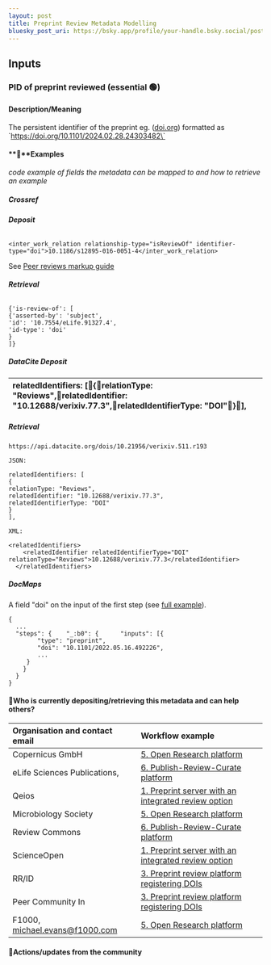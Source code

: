```yaml
---
layout: post
title: Preprint Review Metadata Modelling
bluesky_post_uri: https://bsky.app/profile/your-handle.bsky.social/post/your-post-uri
---
```


##  **Inputs**

### PID of preprint reviewed (essential 🟢)

#### Description/Meaning

The persistent identifier of the preprint eg. ([doi.org](http://doi.org)) formatted as \`https://doi.org/10.1101/2024.02.28.24303482\`

#### **🤖**Examples

*code example of fields the metadata can be mapped to and how to retrieve an example*

##### Crossref

###### ***Deposit***

```
<inter_work_relation relationship-type="isReviewOf" identifier-type="doi">10.1186/s12895-016-0051-4</inter_work_relation>
```

See [Peer reviews markup guide](https://www.crossref.org/documentation/schema-library/markup-guide-record-types/peer-reviews/#00077)

###### ***Retrieval***

```
{'is-review-of': [
{'asserted-by': 'subject',
'id': '10.7554/eLife.91327.4',
'id-type': 'doi'
}
]}
```

##### DataCite ***Deposit***

| relatedIdentifiers: \[{relationType: "Reviews",relatedIdentifier: "10.12688/verixiv.77.3",relatedIdentifierType: "DOI"}\], |
| :---- |

#####  ***Retrieval***

```
https://api.datacite.org/dois/10.21956/verixiv.511.r193

JSON:

relatedIdentifiers: [
{
relationType: "Reviews",
relatedIdentifier: "10.12688/verixiv.77.3",
relatedIdentifierType: "DOI"
}
],

XML:

<relatedIdentifiers>
    <relatedIdentifier relatedIdentifierType="DOI" relationType="Reviews">10.12688/verixiv.77.3</relatedIdentifier>
  </relatedIdentifiers>
```

##### DocMaps

A field "doi" on the input of the first step (see [full example](https://data-hub-api.elifesciences.org/enhanced-preprints/docmaps/v2/by-publisher/elife/get-by-manuscript-id?manuscript_id=86824)).

```
{
  ...
  "steps": {    "_:b0": {      "inputs": [{
        "type": "preprint",
        "doi": "10.1101/2022.05.16.492226",
        ...
     }
    }
  }
}
```

#### 🙏Who is currently depositing/retrieving this metadata and can help others? 

| Organisation and contact email | Workflow example |
| :---- | :---- |
| Copernicus GmbH | [5\. Open Research platform](https://osf.io/preprints/metaarxiv/yu4sm_v1)  |
| eLife Sciences Publications, | [6\. Publish-Review-Curate platform](https://osf.io/preprints/metaarxiv/yu4sm_v1) |
| Qeios | [1\. Preprint server with an integrated review option](https://osf.io/preprints/metaarxiv/yu4sm_v1) |
| Microbiology Society | [5\. Open Research platform](https://osf.io/preprints/metaarxiv/yu4sm_v1) |
| Review Commons | [6\. Publish-Review-Curate platform](https://osf.io/preprints/metaarxiv/yu4sm_v1) |
| ScienceOpen | [1\. Preprint server with an integrated review option](https://osf.io/preprints/metaarxiv/yu4sm_v1) |
| RR/ID | [3\. Preprint review platform registering DOIs](https://osf.io/preprints/metaarxiv/yu4sm_v1) |
| Peer Community In | [3\. Preprint review platform registering DOIs](https://osf.io/preprints/metaarxiv/yu4sm_v1) |
| F1000, michael.evans@f1000.com | [5\. Open Research platform](https://osf.io/preprints/metaarxiv/yu4sm_v1) |

#### 💪Actions/updates from the community
